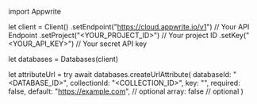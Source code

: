 import Appwrite

let client = Client()
    .setEndpoint("https://cloud.appwrite.io/v1") // Your API Endpoint
    .setProject("&lt;YOUR_PROJECT_ID&gt;") // Your project ID
    .setKey("&lt;YOUR_API_KEY&gt;") // Your secret API key

let databases = Databases(client)

let attributeUrl = try await databases.createUrlAttribute(
    databaseId: "<DATABASE_ID>",
    collectionId: "<COLLECTION_ID>",
    key: "",
    required: false,
    default: "https://example.com", // optional
    array: false // optional
)

